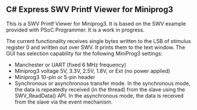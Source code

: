 ## C# Express SWV Printf Viewer for Miniprog3 ##

This is a SWV Printf Viewer for Miniprog3. It is based on the SWV example provided with PSoC Programmer. It is a work in progress.

The current functionality receives single bytes written to the LSB of stimulus register 0 and written out over SWV. It prints them to the text window. The GUI has selection capability for the following MiniProg3 settings:

- Manchester or UART (fixed 6 MHz frequency)
- Miniprog3 voltage 5V, 3.3V, 2.5V, 1.8V, or Ext (no power applied)
- Miniprog3 10-pin or 5-pin header
- Synchronous or asynchronous transfer mode. In the synchronous mode, the data is repeatedly received (in the thread) from the slave using the SWV_ReadData() API. In the asynchronous mode, the data is received from the slave via the event mechanism.
